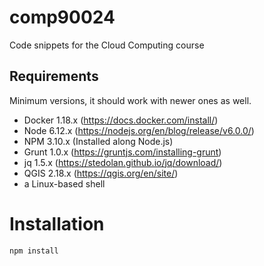 # comp90024

Code snippets for the Cloud Computing course


## Requirements

Minimum versions, it should work with newer ones as well.
* Docker 1.18.x (https://docs.docker.com/install/)
* Node 6.12.x (https://nodejs.org/en/blog/release/v6.0.0/)
* NPM 3.10.x (Installed along Node.js)
* Grunt 1.0.x (https://gruntjs.com/installing-grunt)
* jq 1.5.x (https://stedolan.github.io/jq/download/)
* QGIS 2.18.x (https://qgis.org/en/site/)
* a Linux-based shell


# Installation
``
npm install
``




